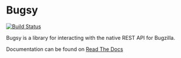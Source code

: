 Bugsy
=====
[![Build Status](https://travis-ci.org/AutomatedTester/Bugsy.svg?branch=master)](https://travis-ci.org/AutomatedTester/Bugsy)


Bugsy is a library for interacting with the native REST API for Bugzilla.

Documentation can be found on [Read The Docs](http://bugsy.readthedocs.org/en/latest)
